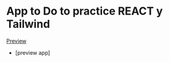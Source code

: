 # App to Do to practice REACT y Tailwind
[Preview](https://mellifluous-kataifi-8f4171.netlify.app/)
- [preview app]